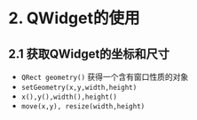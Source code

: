 # 2. QWidget的使用

## 2.1 获取QWidget的坐标和尺寸

- `QRect geometry()` 获得一个含有窗口性质的对象
- `setGeometry(x,y,width,height)`
- `x(),y(),width(),height()`
- `move(x,y), resize(width,height)`